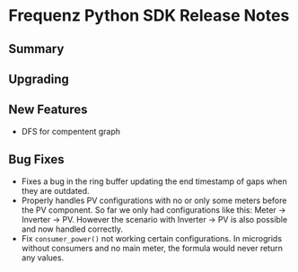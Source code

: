 # Frequenz Python SDK Release Notes

## Summary

<!-- Here goes a general summary of what this release is about -->

## Upgrading

<!-- Here goes notes on how to upgrade from previous versions, including deprecations and what they should be replaced with -->

## New Features

- DFS for compentent graph

## Bug Fixes

- Fixes a bug in the ring buffer updating the end timestamp of gaps when they are outdated.
- Properly handles PV configurations with no or only some meters before the PV
  component.
  So far we only had configurations like this: Meter -> Inverter -> PV. However
  the scenario with Inverter -> PV is also possible and now handled correctly.
- Fix `consumer_power()` not working certain configurations.
  In microgrids without consumers and no main meter, the formula
  would never return any values.
